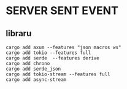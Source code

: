 # SERVER SENT EVENT

## libraru
    cargo add axum --features "json macros ws"
    cargo add tokio --features full
    cargo add serde  --features derive
    cargo add chrono
    cargo add serde_json
    cargo add tokio-stream --features full
    cargo add async-stream